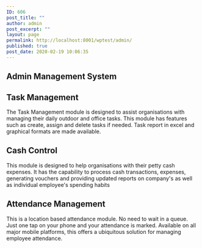 ```yaml
---
ID: 606
post_title: ""
author: admin
post_excerpt: ""
layout: page
permalink: http://localhost:8001/wptest/admin/
published: true
post_date: 2020-02-19 10:06:35
---
```

<h2>Admin Management System</h2>		
			<h2>Task Management</h2>		
		<p>The Task Management module is designed to assist organisations with managing their daily outdoor and office tasks. This module has features such as create, assign and delete tasks if needed. Task report in excel and graphical formats are made available.</p>		
			<h2>Cash Control</h2>		
		<p>This module is designed to help organisations with their petty cash expenses. It has the capability to process cash transactions, expenses, generating vouchers and providing updated reports on company's as well as individual employee's spending habits</p>		
			<h2>Attendance Management</h2>		
		<p>This is a location based attendance module. No need to wait in a queue. Just one tap on your phone and your attendance is marked. Available on all major mobile platforms, this offers a ubiquitous solution for managing employee attendance.</p>